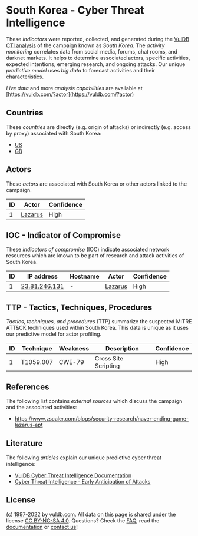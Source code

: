 # South Korea - Cyber Threat Intelligence

These _indicators_ were reported, collected, and generated during the [VulDB CTI analysis](https://vuldb.com/?kb.cti) of the campaign known as _South Korea_. The _activity monitoring_ correlates data from social media, forums, chat rooms, and darknet markets. It helps to determine associated actors, specific activities, expected intentions, emerging research, and ongoing attacks. Our unique _predictive model_ uses _big data_ to forecast activities and their characteristics.

_Live data_ and more _analysis capabilities_ are available at [https://vuldb.com/?actor](https://vuldb.com/?actor)

## Countries

These _countries_ are directly (e.g. origin of attacks) or indirectly (e.g. access by proxy) associated with South Korea:

* [US](https://vuldb.com/?country.us)
* [GB](https://vuldb.com/?country.gb)

## Actors

These _actors_ are associated with South Korea or other actors linked to the campaign.

ID | Actor | Confidence
-- | ----- | ----------
1 | [Lazarus](https://vuldb.com/?actor.lazarus) | High

## IOC - Indicator of Compromise

These _indicators of compromise_ (IOC) indicate associated network resources which are known to be part of research and attack activities of South Korea.

ID | IP address | Hostname | Actor | Confidence
-- | ---------- | -------- | ----- | ----------
1 | [23.81.246.131](https://vuldb.com/?ip.23.81.246.131) | - | [Lazarus](https://vuldb.com/?actor.lazarus) | High

## TTP - Tactics, Techniques, Procedures

_Tactics, techniques, and procedures_ (TTP) summarize the suspected MITRE ATT&CK techniques used within South Korea. This data is unique as it uses our predictive model for actor profiling.

ID | Technique | Weakness | Description | Confidence
-- | --------- | -------- | ----------- | ----------
1 | T1059.007 | CWE-79 | Cross Site Scripting | High

## References

The following list contains _external sources_ which discuss the campaign and the associated activities:

* https://www.zscaler.com/blogs/security-research/naver-ending-game-lazarus-apt

## Literature

The following _articles_ explain our unique predictive cyber threat intelligence:

* [VulDB Cyber Threat Intelligence Documentation](https://vuldb.com/?kb.cti)
* [Cyber Threat Intelligence - Early Anticipation of Attacks](https://www.scip.ch/en/?labs.20201022)

## License

(c) [1997-2022](https://vuldb.com/?kb.changelog) by [vuldb.com](https://vuldb.com/?kb.about). All data on this page is shared under the license [CC BY-NC-SA 4.0](https://creativecommons.org/licenses/by-nc-sa/4.0/). Questions? Check the [FAQ](https://vuldb.com/?kb.faq), read the [documentation](https://vuldb.com/?kb) or [contact us](https://vuldb.com/?contact)!
